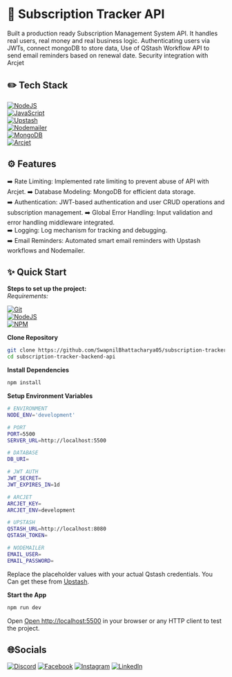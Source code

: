 # 📝 Subscription Tracker API

Built a production ready Subscription Management System API. It handles real users, real money and real business logic. Authenticating users via JWTs, connect mongoDB to store data, Use of QStash Workflow API to send email reminders based on renewal date. Security integration with Arcjet

## ✏️ Tech Stack

[![NodeJS](https://img.shields.io/badge/Node%20js-339933?style=for-the-badge&logo=nodedotjs&logoColor=white)](#)  
[![JavaScript](https://img.shields.io/badge/JavaScript-323330?style=for-the-badge&logo=javascript&logoColor=F7DF1E)](#)  
[![Upstash](https://img.shields.io/badge/Upstash-000000?style=for-the-badge&logo=upstash&logoColor=white)](#)  
[![Nodemailer](https://img.shields.io/badge/Nodemailer-D2665A?style=for-the-badge&logo=nodemailer&logoColor=white)](#)  
[![MongoDB](https://img.shields.io/badge/MongoDB-4EA94B?style=for-the-badge&logo=mongodb&logoColor=white)](#)  
[![Arcjet](https://img.shields.io/badge/Arcjet-000000?style=for-the-badge&logo=arcjet&logoColor=white)](#)

## ⚙️ Features

➡️ Rate Limiting: Implemented rate limiting to prevent abuse of API with Arcjet.
➡️ Database Modeling: MongoDB for efficient data storage.  
➡️ Authentication: JWT-based authentication and user CRUD operations and subscription management.
➡️ Global Error Handling: Input validation and error handling middleware integrated.  
➡️ Logging: Log mechanism for tracking and debugging.  
➡️ Email Reminders: Automated smart email reminders with Upstash workflows and Nodemailer.

## ✨ Quick Start

**Steps to set up the project:**  
_Requirements:_

[![Git](https://img.shields.io/badge/GIT-E44C30?style=for-the-badge&logo=git&logoColor=white)](#)  
[![NodeJS](https://img.shields.io/badge/Node.js-6DA55F?logo=node.js&logoColor=white)](#)  
[![NPM](https://img.shields.io/badge/npm-CB3837?style=for-the-badge&logo=npm&logoColor=white)](#)

**Clone Repository**

```bash
git clone https://github.com/SwapnilBhattacharya05/subscription-tracker-backend-api.git
cd subscription-tracker-backend-api
```

**Install Dependencies**

```bash
npm install
```

**Setup Environment Variables**

```bash
# ENVIRONMENT
NODE_ENV='development'

# PORT
PORT=5500
SERVER_URL=http://localhost:5500

# DATABASE
DB_URI=

# JWT AUTH
JWT_SECRET=
JWT_EXPIRES_IN=1d

# ARCJET
ARCJET_KEY=
ARCJET_ENV=development

# UPSTASH
QSTASH_URL=http://localhost:8080
QSTASH_TOKEN=

# NODEMAILER
EMAIL_USER=
EMAIL_PASSWORD=
```

Replace the placeholder values with your actual Qstash credentials. You Can get these from [Upstash](https://upstash.com).

**Start the App**

```bash
npm run dev
```

Open [Open http://localhost:5500](http://localhost:5500) in your browser or any HTTP client to test the project.

## 🌐Socials

[![Discord](https://img.shields.io/badge/Discord-%237289DA.svg?logo=discord&logoColor=white)](https://discord.gg/https://discord.com/invite/MvRFh7qMvA) [![Facebook](https://img.shields.io/badge/Facebook-%231877F2.svg?logo=Facebook&logoColor=white)](https://facebook.com/swapnil.bhattacharya.39) [![Instagram](https://img.shields.io/badge/Instagram-%23E4405F.svg?logo=Instagram&logoColor=white)](https://instagram.com/iam___swapnil) [![LinkedIn](https://img.shields.io/badge/LinkedIn-%230077B5.svg?logo=linkedin&logoColor=white)](https://linkedin.com/in/swapnil-bhattacharya-357ab527a)
